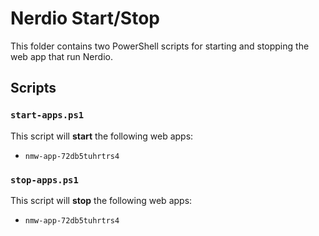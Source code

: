 # Nerdio Start/Stop

This folder contains two PowerShell scripts for starting and stopping the web app that run Nerdio.

## Scripts

### `start-apps.ps1`
This script will **start** the following web apps:
- `nmw-app-72db5tuhrtrs4`

### `stop-apps.ps1`
This script will **stop** the following web apps:
- `nmw-app-72db5tuhrtrs4`

